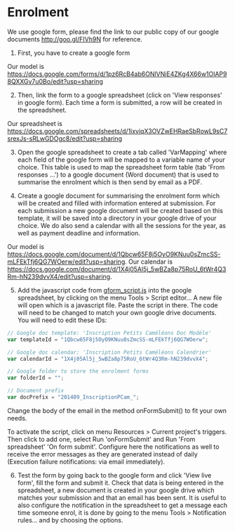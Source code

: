 # Enrolment

We use google form, please find the link to our public copy of our google documents http://goo.gl/FIVh9N for reference.

1. First, you have to create a google form

Our model is https://docs.google.com/forms/d/1pz6RcB4ab6ONlVNiE4ZKg4X66w1OlAP98QXXGv7u0Bo/edit?usp=sharing

2. Then, link the form to a google spreadsheet (click on 'View responses' in google form). Each time a form is submitted, a row will be created in the spreadsheet.

Our spreadsheet is https://docs.google.com/spreadsheets/d/1ixviqX3OVZwEHRaeSbRowL9sC7srexJs-sRLwGDOgc8/edit?usp=sharing

3. Open the google spreadsheet to create a tab called 'VarMapping' where each field of the google form will be mapped to a variable name of your choice.
This table is used to map the spreadsheet form table (tab 'From responses ...') to a google document (Word document) that is used to summarise the enrolment which is then send by email as a PDF.

4. Create a google document for summarising the enrolment form which will be created and filled with information entered at submission.
For each submission a new google document will be created based on this template, it will be saved into a directory in your google drive of your choice.
We do also send a calendar with all the sessions for the year, as well as payment deadline and information.

Our model is https://docs.google.com/document/d/1Qbcw65F8j5OyO9KNuu0sZmcSS-mLFEkTfj6QG7WOerw/edit?usp=sharing.
Our calendar is https://docs.google.com/document/d/1X4j05Al5j_5wBZa8p75RoU_6tWr4Q3Rm-hN239dvvX4/edit?usp=sharing.

5. Add the javascript code from [gform_script.js](gform_script.js) into the google spreadsheet, by clicking on the menu Tools > Script editor...
A new file will open which is a javascript file. Paste the script in there.
The code will need to be changed to match your own google drive documents. You will need to edit these IDs:

```js
// Google doc template: 'Inscription Petits Caméléons Doc Modèle'
var templateId = "1Qbcw65F8j5OyO9KNuu0sZmcSS-mLFEkTfj6QG7WOerw";

// Google doc calendar: 'Inscription Petits Caméléons Calendrier'
var calendarId = "1X4j05Al5j_5wBZa8p75RoU_6tWr4Q3Rm-hN239dvvX4";

// Google folder to store the enrolment forms
var folderId = "";

// Document prefix
var docPrefix = "201409_InscriptionPCam_";
```

Change the body of the email in the method onFormSubmit() to fit your own needs.

To activate the script, click on menu Resources > Current project's triggers. Then click to add one, select Run 'onFormSubmit' and Run 'From spreadsheet' 'On form submit'.
Configure here the notifications as well to receive the error messages as they are generated instead of daily (Execution failure notifications: via email immediately).

6. Test the form by going back to the google form and click 'View live form', fill the form and submit it. Check that data is being entered in the spreadsheet, a new document is created in your google drive which matches your submission and that an email has been sent.
It is useful to also configure the notification in the spreadsheet to get a message each time someone enrol, it is done by going to the menu Tools > Notification rules... and by choosing the options.


